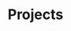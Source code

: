 ---
title: "Projects"
# summary: "List of research projects"
# sort_by: "date"
# sort_order: "desc"
---